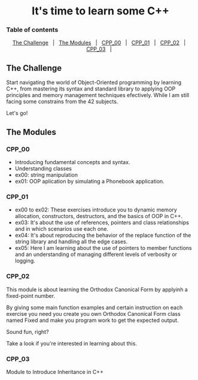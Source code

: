 <div align="center">
    <h1>It's time to learn some C++</h1>
</div>

### Table of contents
<p align="center">
<a href="#The-Challenge">The Challenge</a> &#xa0; | &#xa0;
<a href="#The-Modules">The Modules</a> &#xa0; | &#xa0;
<a href="#CPP_00">CPP_00</a> &#xa0; | &#xa0;
<a href="#CPP_01">CPP_01</a> &#xa0; | &#xa0;
<a href="#CPP_02">CPP_02</a> &#xa0; | &#xa0;
<a href="#CPP_03">CPP_03</a> &#xa0; | &#xa0;
</p>

##  The Challenge
Start navigating the world of Object-Oriented programming by learning C++, from mastering its syntax and standard library to applying OOP principles and memory management techniques efectively. While I am still facing some constrains from the 42 subjects.

Let's go!

## The Modules
### CPP_00
- Introducing fundamental concepts and syntax.
- Understanding classes
- ex00: string manipulation
- ex01: OOP aplication by simulating a Phonebook application.

### CPP_01
- ex00 to ex02: These exercises introduce you to dynamic memory allocation, constructors, destructors, and the basics of OOP in C++.
- ex03: It's about the use of references, pointers and class relationships and in which scenarios use each one.
- ex04: It's about reproducing the behavior of the replace function of the string library and handling all the edge cases.
- ex05: Here I am learning about the use of pointers to member functions and an understanding of managing different levels of verbosity or logging.

### CPP_02
 This module is about learning the Orthodox Canonical Form by applyinh a fixed-point number.
 
 By giving some main function examples and certain instruction on each exercise you need you create you own Orthodox Canonical Form class named Fixed and make you program work to get the expected output.

 Sound fun, right?

 Take a look if you're interested in learning about this.

 ### CPP_03
 Module to Introduce Inheritance in C++
